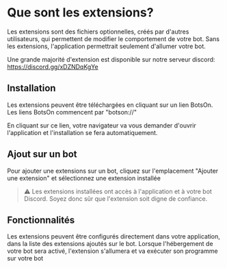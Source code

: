 # Que sont les extensions?

Les extensions sont des fichiers optionnelles, créés par d'autres utilisateurs, qui permettent de modifier le comportement de votre bot.
Sans les extensions, l'application permettrait seulement d'allumer votre bot.

Une grande majorité d'extension est disponible sur notre serveur discord: https://discord.gg/xDZNDqKgYe

## Installation

Les extensions peuvent être téléchargées en cliquant sur un lien BotsOn.
Les liens BotsOn commencent par "botson://"

En cliquant sur ce lien, votre navigateur va vous demander d'ouvrir l'application et l'installation se fera automatiquement.

## Ajout sur un bot

Pour ajouter une extensions sur un bot, cliquez sur l'emplacement "Ajouter une extension" et sélectionnez une extension installée

> ⚠️ Les extensions installées ont accès à l'application et à votre bot Discord. Soyez donc sûr que l'extension soit digne de confiance.

## Fonctionnalités

Les extensions peuvent être configurés directement dans votre application, dans la liste des extensions ajoutés sur le bot.
Lorsque l'hébergement de votre bot sera activé, l'extension s'allumera et va exécuter son programme sur votre bot
